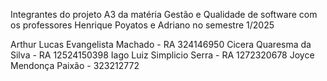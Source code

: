 Integrantes do projeto A3 da matéria Gestão e Qualidade de software com os professores Henrique Poyatos e Adriano no semestre 1/2025

Arthur Lucas Evangelista Machado - RA 324146950
Cicera Quaresma da Silva - RA 12524150398
Iago Luiz Simplicio Serra - RA 1272320678
Joyce Mendonça Paixão - 323212772
